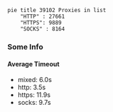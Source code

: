 
```mermaid
pie title 39102 Proxies in list
    "HTTP" : 27661
    "HTTPS": 9889
    "SOCKS" : 8164
```

### Some Info
#### Average Timeout

- mixed: 6.0s
- http: 3.5s
- https: 11.9s
- socks: 9.7s